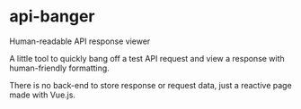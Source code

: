 # api-banger
Human-readable API response viewer

A little tool to quickly bang off a test API request and view a response with human-friendly formatting.

There is no back-end to store response or request data, just a reactive page made with Vue.js.
